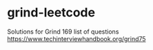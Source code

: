 # grind-leetcode
Solutions for Grind 169 list of questions https://www.techinterviewhandbook.org/grind75
